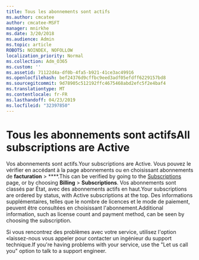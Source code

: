 ```yaml
---
title: Tous les abonnements sont actifs
ms.author: cmcatee
author: cmcatee-MSFT
manager: mnirkhe
ms.date: 3/20/2018
ms.audience: Admin
ms.topic: article
ROBOTS: NOINDEX, NOFOLLOW
localization_priority: Normal
ms.collection: Adm_O365
ms.custom: ''
ms.assetid: 71122d4a-df0b-4fa5-b921-41ce3ac49916
ms.openlocfilehash: bef24376d9cffbc9eed3adf05efdff6229157bd8
ms.sourcegitcommit: 9d78905c512192ffc4675468abd2efc5f2e4baf4
ms.translationtype: MT
ms.contentlocale: fr-FR
ms.lasthandoff: 04/23/2019
ms.locfileid: "32397850"
---
```

# <a name="all-subscriptions-are-active"></a><span data-ttu-id="f7768-102">Tous les abonnements sont actifs</span><span class="sxs-lookup"><span data-stu-id="f7768-102">All subscriptions are Active</span></span>

<span data-ttu-id="f7768-103">Vos abonnements sont actifs.</span><span class="sxs-lookup"><span data-stu-id="f7768-103">Your subscriptions are Active.</span></span> <span data-ttu-id="f7768-104">Vous pouvez le vérifier en accédant à [](https://go.microsoft.com/fwlink/p/?linkid=842054) la page abonnements ou en choisissant abonnements de **facturation** \> \*\*\*\*.</span><span class="sxs-lookup"><span data-stu-id="f7768-104">This can be verified by going to the [Subscriptions](https://go.microsoft.com/fwlink/p/?linkid=842054) page, or by choosing **Billing** \> **Subscriptions**.</span></span> <span data-ttu-id="f7768-105">Vos abonnements sont classés par État, avec des abonnements actifs en haut.</span><span class="sxs-lookup"><span data-stu-id="f7768-105">Your subscriptions are ordered by status, with Active subscriptions at the top.</span></span> <span data-ttu-id="f7768-106">Des informations supplémentaires, telles que le nombre de licences et le mode de paiement, peuvent être consultées en choisissant l'abonnement.</span><span class="sxs-lookup"><span data-stu-id="f7768-106">Additional information, such as license count and payment method, can be seen by choosing the subscription.</span></span>
  
<span data-ttu-id="f7768-107">Si vous rencontrez des problèmes avec votre service, utilisez l'option «laissez-nous vous appeler pour contacter un ingénieur du support technique.</span><span class="sxs-lookup"><span data-stu-id="f7768-107">If you're having problems with your service, use the "Let us call you" option to talk to a support engineer.</span></span>
  

